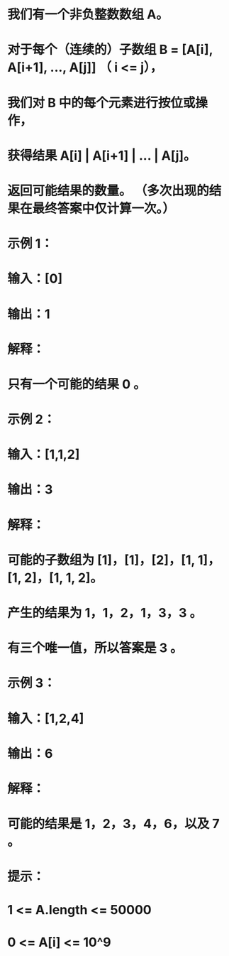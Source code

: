 # 我们有一个非负整数数组 A。
# 对于每个（连续的）子数组 B = [A[i], A[i+1], ..., A[j]] （ i <= j），
# 我们对 B 中的每个元素进行按位或操作，
# 获得结果 A[i] | A[i+1] | ... | A[j]。
# 返回可能结果的数量。 （多次出现的结果在最终答案中仅计算一次。）
# 示例 1：
# 输入：[0]
# 输出：1
# 解释：
# 只有一个可能的结果 0 。
# 示例 2：
# 输入：[1,1,2]
# 输出：3
# 解释：
# 可能的子数组为 [1]，[1]，[2]，[1, 1]，[1, 2]，[1, 1, 2]。
# 产生的结果为 1，1，2，1，3，3 。
# 有三个唯一值，所以答案是 3 。
# 示例 3：
# 输入：[1,2,4]
# 输出：6
# 解释：
# 可能的结果是 1，2，3，4，6，以及 7 。
# 提示：
# 1 <= A.length <= 50000
# 0 <= A[i] <= 10^9